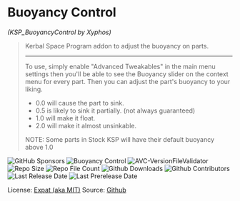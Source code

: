 # Buoyancy Control
*(KSP_BuoyancyControl by Xyphos)*

> Kerbal Space Program addon to adjust the buoyancy on parts.
>
> ***
>
> To use, simply enable "Advanced Tweakables" in the main menu settings then you'll be able to see the Buoyancy slider on the context menu for every part. Then you can adjust the part's buoyancy to your liking.
>
> - 0.0 will cause the part to sink.
> - 0.5 is likely to sink it partially. (not always guaranteed)
> - 1.0 will make it float.
> - 2.0 will make it almost unsinkable.
>
> NOTE: Some parts in Stock KSP will have their default buoyancy above 1.0

![GitHub Sponsors](https://img.shields.io/github/sponsors/zer0Kerbal?color=purple&label=Github%20Sponsors&style=social)
![Buoyancy Control](https://img.shields.io/github/v/release/zer0Kerbal/BuoyancyControl?include_prereleases?style=plastic)
![AVC-VersionFileValidator](https://github.com/zer0Kerbal/BuoyancyControl/actions/workflows/AVC-VersionFileValidator.yml/badge.svg?branch=main "https://github.com/zer0Kerbal/BuoyancyControl/actions/workflows/AVC-VersionFileValidator.yml" )
![Repo Size](https://img.shields.io/github/repo-size/zer0Kerbal/BuoyancyControl?style=plastic)
![Repo File Count](https://img.shields.io/github/directory-file-count/zer0Kerbal/BuoyancyControl/)
![Github Downloads](https://img.shields.io/github/downloads/zer0Kerbal/BuoyancyControl/total)
![Github Contributors](https://img.shields.io/github/contributors/zer0kerbal/BuoyancyControl?style=plastic)
![Last Release Date](https://img.shields.io/github/release-date/zer0kerbal/BuoyancyControl?style=plastic)
![Last Prerelease Date](https://img.shields.io/github/release-date-pre/zer0kerbal/BuoyancyControl?style=plastic)

License: [Expat (aka MIT)](https://opensource.org/licenses/MIT)
Source: [Github](https://github.com/zer0Kerbal/BuoyancyControl "GitHub")

